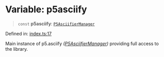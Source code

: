 # Variable: p5asciify

> `const` **p5asciify**: [`P5AsciifierManager`](../classes/P5AsciifierManager.md)

Defined in: [index.ts:17](https://github.com/humanbydefinition/p5.asciify/blob/3e4e1f322085d410df85dca5086bd39f4cf25b97/src/lib/index.ts#L17)

Main instance of p5.asciify _([P5AsciifierManager](../classes/P5AsciifierManager.md))_ providing full access to the library.

